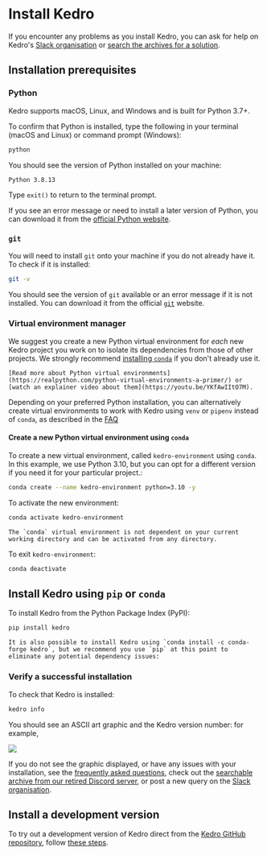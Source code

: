 # Install Kedro

If you encounter any problems as you install Kedro, you can ask for help on Kedro's [Slack organisation](https://slack.kedro.org) or [search the archives for a solution](https://linen-discord.kedro.org).


## Installation prerequisites

### Python
Kedro supports macOS, Linux, and Windows and is built for Python 3.7+.

To confirm that Python is installed, type the following in your terminal (macOS and Linux) or command prompt (Windows):

```bash
python
```

You should see the version of Python installed on your machine:

```bash
Python 3.8.13
```
Type `exit()` to return to the terminal prompt.

If you see an error message or need to install a later version of Python, you can download it from the [official Python website](https://www.python.org/downloads/).

### `git`
You will need to install `git` onto your machine if you do not already have it. To check if it is installed:

```bash
git -v
```

You should see the version of `git` available or an error message if it is not installed. You can download it from the official  [`git`](https://git-scm.com/) website.

### Virtual environment manager
We suggest you create a new Python virtual environment for *each* new Kedro project you work on to isolate its dependencies from those of other projects. We strongly recommend [installing `conda`](https://docs.conda.io/projects/conda/en/latest/user-guide/install/) if you don't already use it.

``` {note}
[Read more about Python virtual environments](https://realpython.com/python-virtual-environments-a-primer/) or [watch an explainer video about them](https://youtu.be/YKfAwIItO7M).
```

Depending on your preferred Python installation, you can alternatively create virtual environments to work with Kedro using `venv` or `pipenv` instead of `conda`, as described in the [FAQ](../faq/faq.md)

#### Create a new Python virtual environment using `conda`

To create a new virtual environment, called `kedro-environment` using `conda`. In this example, we use Python 3.10, but you can opt for a different version if you need it for your particular project.:

```bash
conda create --name kedro-environment python=3.10 -y
```

To activate the new environment:

```bash
conda activate kedro-environment
```

```{note}
The `conda` virtual environment is not dependent on your current working directory and can be activated from any directory.
```

To exit `kedro-environment`:

```bash
conda deactivate
```

## Install Kedro using `pip` or `conda`

To install Kedro from the Python Package Index (PyPI):

```bash
pip install kedro
```

```{note}
It is also possible to install Kedro using `conda install -c conda-forge kedro`, but we recommend you use `pip` at this point to eliminate any potential dependency issues:
```

### Verify a successful installation

To check that Kedro is installed:

```bash
kedro info
```

You should see an ASCII art graphic and the Kedro version number: for example,

![](../meta/images/kedro_graphic.png)

If you do not see the graphic displayed, or have any issues with your installation, see the [frequently asked questions](../faq/faq.md), check out the [searchable archive from our retired Discord server](https://linen-discord.kedro.org), or post a new query on the [Slack organisation](https://slack.kedro.org).

## Install a development version

To try out a development version of Kedro direct from the [Kedro GitHub repository](https://github.com/kedro-org/kedro), follow [these steps](../faq/faq.md#how-can-i-use-a-development-version-of-kedro).
